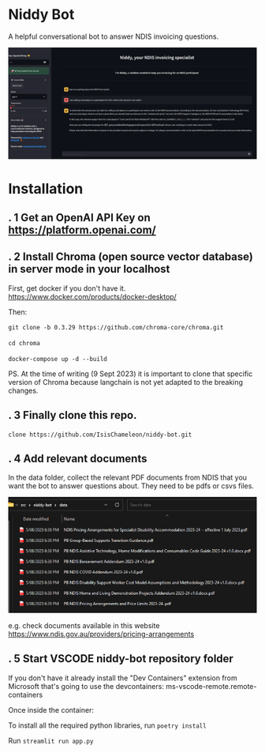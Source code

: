 # Niddy Bot

A helpful conversational bot to answer NDIS invoicing questions. 

![Alt text](image.png)


# Installation

## . 1 Get an OpenAI API Key on https://platform.openai.com/


## . 2 Install Chroma (open source vector database) in server mode in your localhost

First, get docker if you don't have it. https://www.docker.com/products/docker-desktop/

Then:

```
git clone -b 0.3.29 https://github.com/chroma-core/chroma.git

cd chroma

docker-compose up -d --build
```

PS. At the time of writing (9 Sept 2023) it is important to clone that specific version of Chroma because langchain is not yet adapted to the breaking changes.

## . 3 Finally clone this repo.

```
clone https://github.com/IsisChameleon/niddy-bot.git
```

## . 4 Add relevant documents

In the data folder, collect the relevant PDF documents from NDIS that you want the bot to answer questions about. They need to be pdfs or csvs files.

![Alt text](image-1.png)

e.g. check documents available in this website
https://www.ndis.gov.au/providers/pricing-arrangements



## . 5 Start VSCODE niddy-bot repository folder
If you don't have it already install the "Dev Containers" extension from Microsoft that's going to use the devcontainers: ms-vscode-remote.remote-containers

Once inside the container:

To install all the required python libraries, run ```poetry install```

Run ```streamlit run app.py```




